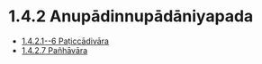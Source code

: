 # 1.4.2 Anupādinnupādāniyapada

* [1.4.2.1--6 Paṭiccādivāra](1.4.2/1.4.2.1--6.md)
* [1.4.2.7 Pañhāvāra](1.4.2/1.4.2.7.md)
